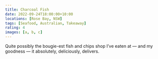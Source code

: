 ```yaml
---
title: Charcoal Fish
date: 2022-09-24T18:00:00+10:00
locations: [Rose Bay, NSW]
tags: [Seafood, Australian, Takeaway]
rating: 4
images: [a, b, c]
---
```


Quite possibly the bougie-est fish and chips shop I’ve eaten at — and my goodness — it absolutely, deliciously, delivers.